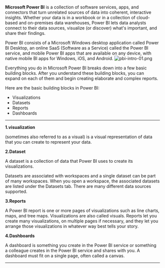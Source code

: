 **Microsoft Power BI** 
is a collection of software services, apps, and connectors that turn unrelated sources of data into coherent, interactive insights. Whether your data is in a workbook or in a collection of cloud-based and on-premises data warehouses, Power BI lets data analysts connect to their data sources, visualize (or discover) what's important, and share their findings.


Power BI consists of a Microsoft Windows desktop application called Power BI Desktop, an online SaaS (Software as a Service) called the Power BI service, and mobile Power BI apps that are available on any device, with native mobile BI apps for Windows, iOS, and Android.
![pbi-intro-01.png](https://dphi-live.s3.amazonaws.com/media_uploads/pbi-intro-01_6cbe711aacda4f5fb1680a276217d9bb.png)

Everything you do in Microsoft Power BI breaks down into a few basic building blocks. After you understand these building blocks, you can expand on each of them and begin creating elaborate and complex reports. 

Here are the basic building blocks in Power BI:

* Visualizations
* Datasets
* Reports
* Dashboards

---




**1.visualization**

(sometimes also referred to as a visual) is a visual representation of data that you can create to represent your data.

**2.Dataset**

A dataset is a collection of data that Power BI uses to create its visualizations.

Datasets are associated with workspaces and a single dataset can be part of many workspaces. When you open a workspace, the associated datasets are listed under the Datasets tab.
There are many different data sources supported.

**3.Reports**

A Power BI report is one or more pages of visualizations such as line charts, maps, and tree maps. Visualizations are also called visuals.
Reports let you create many visualizations, on multiple pages if necessary, and they let you arrange those visualizations in whatever way best tells your story.

**4.Dashboards**

A dashboard is something you create in the Power BI service or something a colleague creates in the Power BI service and shares with you.
A dashboard must fit on a single page, often called a canvas.

****